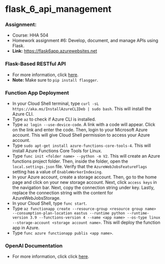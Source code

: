 # flask_6_api_management

### Assignment:
- Course: HHA 504
- Homework assignment #6: Develop, document, and manage APIs using Flask.
- **Link:** https://flask6app.azurewebsites.net 

### Flask-Based RESTful API
- For more information, click [here](https://github.com/Beczheng/flask_6_api_management/blob/main/LocalFunctionProj/function_app.py).
- **Note:** Make sure to `pip install flasgger`.

### Function App Deployment
- In your Cloud Shell terminal, type `curl -sL https://aka.ms/InstallAzureCLIDeb | sudo bash`. This will install the Azure CLI.
- Type `az` to check if Azure CLI is installed.
- Type `az login --use-device-code`. A link with a code will appear. Click on the link and enter the code. Then, login to your Microsoft Azure account. This will give Cloud Shell permission to access your Azure account.
- Type `sudo apt-get install azure-functions-core-tools-4`. This will install Azure Functions Core Tools for Linux.
- Type `func init <folder name> --python -m V2`. This will create an Azure functions project folder. Then, inside the folder, open the `local.settings.json` file. Verify that the `AzureWebJobsFeatureFlags` setting has a value of `EnableWorkerIndexing`.
- In your Azure account, create a storage account. Then, go to the home page and click on your new storage account. Next, click `access keys` in the navigation bar. Next, copy the connection string under key. Lastly, replace the connection string with the content for AzureWebJobsStorage.
- In your Cloud Shell, type `func start`.
- Type `az functionapp create --resource-group <resource group name> --consumption-plan-location eastus --runtime python --runtime-version 3.9 --functions-version 4 --name <app name> --os-type linux --storage-account <storage account name>`. This will deploy the function app in Azure.
- Type `func azure functionapp publis <app name>`.

### OpenAI Documentation
- For more information, click click [here](https://github.com/Beczheng/flask_6_api_management/tree/main/flask).
